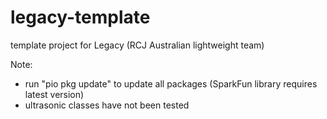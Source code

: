 # legacy-template
template project for Legacy (RCJ Australian lightweight team)

Note: 
* run "pio pkg update" to update all packages (SparkFun library requires latest version)
* ultrasonic classes have not been tested